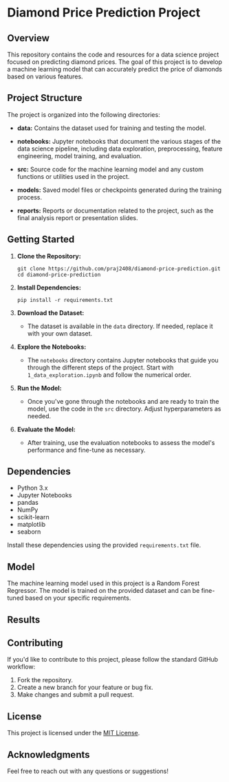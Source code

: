 # Diamond Price Prediction Project

## Overview

This repository contains the code and resources for a data science project focused on predicting diamond prices. The goal of this project is to develop a machine learning model that can accurately predict the price of diamonds based on various features.

## Project Structure

The project is organized into the following directories:

- **data:** Contains the dataset used for training and testing the model.
  
- **notebooks:** Jupyter notebooks that document the various stages of the data science pipeline, including data exploration, preprocessing, feature engineering, model training, and evaluation.

- **src:** Source code for the machine learning model and any custom functions or utilities used in the project.

- **models:** Saved model files or checkpoints generated during the training process.

- **reports:** Reports or documentation related to the project, such as the final analysis report or presentation slides.

## Getting Started

1. **Clone the Repository:**
   ```
   git clone https://github.com/praj2408/diamond-price-prediction.git
   cd diamond-price-prediction
   ```

2. **Install Dependencies:**
   ```
   pip install -r requirements.txt
   ```

3. **Download the Dataset:**
   - The dataset is available in the `data` directory. If needed, replace it with your own dataset.

4. **Explore the Notebooks:**
   - The `notebooks` directory contains Jupyter notebooks that guide you through the different steps of the project. Start with `1_data_exploration.ipynb` and follow the numerical order.

5. **Run the Model:**
   - Once you've gone through the notebooks and are ready to train the model, use the code in the `src` directory. Adjust hyperparameters as needed.

6. **Evaluate the Model:**
   - After training, use the evaluation notebooks to assess the model's performance and fine-tune as necessary.

## Dependencies

- Python 3.x
- Jupyter Notebooks
- pandas
- NumPy
- scikit-learn
- matplotlib
- seaborn

Install these dependencies using the provided `requirements.txt` file.

## Model

The machine learning model used in this project is a Random Forest Regressor. The model is trained on the provided dataset and can be fine-tuned based on your specific requirements.

## Results


## Contributing

If you'd like to contribute to this project, please follow the standard GitHub workflow:

1. Fork the repository.
2. Create a new branch for your feature or bug fix.
3. Make changes and submit a pull request.

## License

This project is licensed under the [MIT License](LICENSE).

## Acknowledgments

Feel free to reach out with any questions or suggestions!
